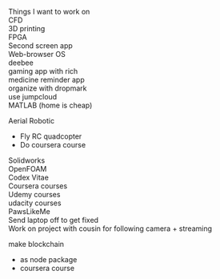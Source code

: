Things I want to work on  
CFD  
3D printing  
FPGA  
Second screen app  
Web-browser OS  
deebee  
gaming app with rich  
medicine reminder app  
organize with dropmark  
use jumpcloud  
MATLAB (home is cheap)  

Aerial Robotic
* Fly RC quadcopter
* Do coursera course

Solidworks  
OpenFOAM  
Codex Vitae  
Coursera courses  
Udemy courses  
udacity courses  
PawsLikeMe  
Send laptop off to get fixed  
Work on project with cousin for following camera + streaming  

make blockchain
* as node package
* coursera course


